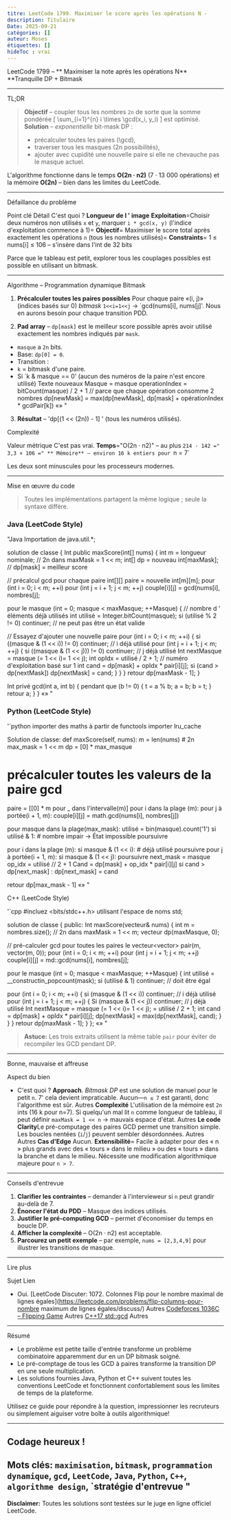 ```yaml
---
titre: LeetCode 1799. Maximiser le score après les opérations N -
description: Titulaire
Date: 2025-09-21
catégories: []
auteur: Moses
étiquettes: []
hideToc : vrai
---
```

LeetCode 1799 – ** Maximiser la note après les opérations N**
**Tranquille DP + Bitmask

---

TL;DR

> **Objectif** – coupler tous les nombres `2n` de sorte que la somme pondérée
> \[
> \sum_{i=1}^{n} i \times \gcd(x_i, y_i)
> \]
> est optimisé.
> **Solution** – *exponentielle* bit-mask DP :
> * précalculer toutes les paires \(\gcd\),
> * traverser tous les masques (2n possibilités),
> * ajouter avec cupidité une nouvelle paire si elle ne chevauche pas le masque actuel.

L'algorithme fonctionne dans le temps **O(2n · n2)** (7 · 13 000 opérations) et la mémoire **O(2n)** – bien dans les limites du LeetCode.

---

Défaillance du problème

Point clé Détail
C'est quoi ?
**Longueur de l ' image**
**Exploitation**=Choisir deux numéros non utilisés `x` et `y`, marquer `i * gcd(x, y)` (l'indice d'exploitation commence à 1)=
**Objectif**= Maximiser le score total après exactement les opérations `n` (tous les nombres utilisés)=
**Constraints**= 1 ≤ nums[i] ≤ 106 – s'insère dans l'int de 32 bits

Parce que le tableau est petit, explorer tous les couplages possibles est possible en utilisant un bitmask.

---

Algorithme – Programmation dynamique Bitmask

1. **Précalculer toutes les paires possibles**
Pour chaque paire «(i, j)» (indices basés sur 0)
*bitmask* `1<<i=1<<j` → `gcd(nums[i], nums[j]'.
Nous en aurons besoin pour chaque transition PDD.

2. **Pad array** – `dp[mask]` est le meilleur score possible après avoir utilisé exactement les nombres indiqués par `mask`.
* `masque` a `2n` bits.
* Base: `dp[0] = 0`.
* Transition :
* `k` = bitmask d'une paire.
* Si `k & masque == 0' (aucun des numéros de la paire n'est encore utilisé)
Texte
nouveaux Masque = masque
operationIndex = bitCount(masque) / 2 + 1 // parce que chaque opération consomme 2 nombres
dp[newMask] = max(dp[newMask], dp[mask] + opérationIndex * gcdPair[k])
«» "

3. **Résultat** – 'dp[(1 << (2n)) - 1] ' (tous les numéros utilisés).

Complexité

Valeur métrique
C'est pas vrai.
**Temps**="O(2n · n2)" – au plus `214 · 142 =" 3,3 × 106 ="
** Mémoire** – environ 16 k entiers pour `n = 7`

Les deux sont minuscules pour les processeurs modernes.

---

Mise en œuvre du code

> Toutes les implémentations partagent la même logique ; seule la syntaxe diffère.

### Java (LeetCode Style)

"Java
Importation de java.util.*;

solution de classe {
Int public maxScore(int[] nums) {
int m = longueur nominale; // 2n
dans maxMask = 1 << m;
int[] dp = nouveau int[maxMask]; // dp[mask] = meilleur score

// précalcul gcd pour chaque paire
int[][] paire = nouvelle int[m][m];
pour (int i = 0; i < m; ++i)
pour (int j = i + 1; j < m; ++j)
couple[i][j] = gcd(nums[i], nombres[j];

pour le masque (int = 0; masque < maxMasque; ++Masque) {
// nombre d ' éléments déjà utilisés
int utilisé = Integer.bitCount(masque);
si (utilisé % 2 != 0) continuer; // ne peut pas être un état valide

// Essayez d'ajouter une nouvelle paire
pour (int i = 0; i < m; ++i) {
si ((masque & (1 << i)) != 0) continuer; // i déjà utilisé
pour (int j = i + 1; j < m; ++j) {
si ((masque & (1 << j))) != 0) continuer; // j déjà utilisé
Int nextMasque = masque (= 1 << i)= 1 << j);
int opIdx = utilisé / 2 + 1; // numéro d'exploitation basé sur 1
int cand = dp[mask] + opIdx * pair[i][j];
si (cand > dp[nextMask]) dp[nextMask] = cand;
}
}
}
retour dp[maxMask - 1];
}

Int privé gcd(int a, int b) {
pendant que (b != 0) {
t = a % b;
a = b;
b = t;
}
retour a;
}
}
«» "

### Python (LeetCode Style)

'`python
importer des maths
à partir de functools importer lru_cache

Solution de classe:
def maxScore(self, nums):
m = len(nums) # 2n
max_mask = 1 << m
dp = [0] * max_masque

# précalculer toutes les valeurs de la paire gcd
paire = [[0] * m pour _ dans l'intervalle(m)]
pour i dans la plage (m):
pour j à portée(i + 1, m):
couple[i][j] = math.gcd(nums[i], nombres[j])

pour masque dans la plage(max_mask):
utilisé = bin(masque).count('1')
si utilisé & 1: # nombre impair -> État impossible
poursuivre

pour i dans la plage (m):
si masque & (1 << i): # déjà utilisé
poursuivre
pour j à portée(i + 1, m):
si masque & (1 << j):
poursuivre
next_mask = masque
op_idx = utilisé // 2 + 1
Cand = dp[mask] + op_idx * pair[i][j]
si cand > dp[next_mask] :
dp[next_mask] = cand

retour dp[max_mask - 1]
«» "

C++ (LeetCode Style)

'`cpp
#incluez <bits/stdc++.h>
utilisant l'espace de noms std;

solution de classe {
public:
Int maxScore(vecteur<int>& nums) {
int m = nombres.size(); // 2n
dans maxMask = 1 << m;
vecteur<int> dp(maxMasque, 0);

// pré-calculer gcd pour toutes les paires
le vecteur<vector<int>> pair(m, vector<int>(m, 0));
pour (int i = 0; i < m; ++i)
pour (int j = i + 1; j < m; ++j)
couple[i][j] = md::gcd(nums[i], nombres[j];

pour le masque (int = 0; masque < maxMasque; ++Masque) {
int utilisé = __constructin_popcount(mask);
si (utilisé & 1) continuer; // doit être égal

pour (int i = 0; i < m; ++i) {
si (masque & (1 << i)) continuer; // i déjà utilisé
pour (int j = i + 1; j < m; ++j) {
Si (masque & (1 << j)) continuer; // j déjà utilisé
Int nextMasque = masque (= 1 << i)= 1 << j);
= utilisé / 2 + 1;
int cand = dp[mask] + opIdx * pair[i][j];
dp[nextMask] = max(dp[nextMask], cand);
}
}
}
retour dp[maxMask - 1];
}
};
«» "

> **Astuce:** Les trois extraits utilisent la même table `pair` pour éviter de recompiler les GCD pendant DP.

---

Bonne, mauvaise et affreuse

Aspect du bien
- C'est quoi ?
**Approach**. *Bitmask DP* est une solution de manuel pour le petit `n`. 7' cela devient impraticable. Aucun—`n ≤ 7` est garanti, donc l'algorithme est sûr. Autres
**Complexité** L'utilisation de la mémoire est `2n` ints (16 k pour n=7). Si quelqu'un mal lit `n` comme longueur de tableau, il peut définir `maxMask = 1 << n` → mauvais espace d'état. Autres
**Le code Clarity**Le pré-computage des paires GCD permet une transition simple. Les boucles nentées (`i`/`j`) peuvent sembler désordonnées. Autres
Autres **Cas d'Edge** Aucun.
**Extensibilité**= Facile à adapter pour des « n » plus grands avec des « tours » dans le milieu » ou des « tours » dans la branche et dans le milieu. Nécessite une modification algorithmique majeure pour `n > 7`.

---

Conseils d'entrevue

1. **Clarifier les contraintes** – demander à l'intervieweur si `n` peut grandir au-delà de 7.
2. **Énoncer l'état du PDD** – Masque des indices utilisés.
3. **Justifier le pré-computing GCD** – permet d'économiser du temps en boucle DP.
4. **Afficher la complexité** – O(2n · n2) est acceptable.
5. **Parcourez un petit exemple** – par exemple, `nums = [2,3,4,9]` pour illustrer les transitions de masque.

---

Lire plus

Sujet Lien
- Oui.
[LeetCode Discuter: 1072. Colonnes Flip pour le nombre maximal de lignes égales](https://leetcode.com/problems/flip-columns-pour-nombre maximum de lignes égales/discuss/) Autres
[Codeforces 1036C – Flipping Game](https://codeforces.com/problemset/problem/1036/C) Autres
[C++17 std::gcd](https://en.cppreference.com/w/cpp/numeric/gcd) Autres

---

Résumé

* Le problème est petite taille d'entrée transforme un problème combinatoire apparemment dur en un DP bitmask soigné.
* Le pré-comptage de tous les GCD à paires transforme la transition DP en une seule multiplication.
* Les solutions fournies Java, Python et C++ suivent toutes les conventions LeetCode et fonctionnent confortablement sous les limites de temps de la plateforme.

Utilisez ce guide pour répondre à la question, impressionner les recruteurs ou simplement aiguiser votre boîte à outils algorithmique!

---

Codage heureux !
---
**Mots clés:** `maximisation`, `bitmask`, `programmation dynamique`, `gcd`, `LeetCode`, `Java`, `Python`, `C++`, `algorithme design`, `stratégie d'entrevue "
---
**Disclaimer:** Toutes les solutions sont testées sur le juge en ligne officiel LeetCode.